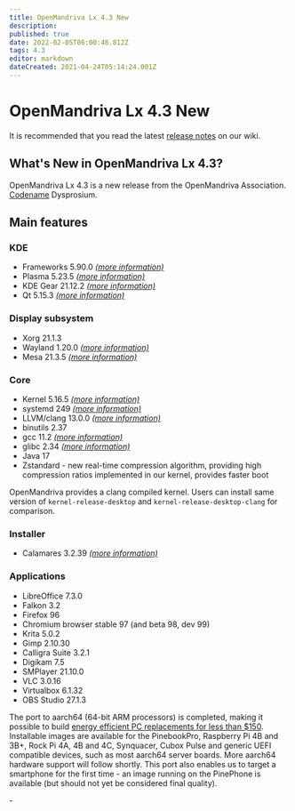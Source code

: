 ```yaml
---
title: OpenMandriva Lx 4.3 New
description: 
published: true
date: 2022-02-05T06:00:48.812Z
tags: 4.3
editor: markdown
dateCreated: 2021-04-24T05:14:24.001Z
---
```


# OpenMandriva Lx 4.3 New

It is recommended that you read the latest [release notes](/distribution/releases/omlx43/notes) on our wiki.

## What's New in OpenMandriva Lx 4.3?
OpenMandriva Lx 4.3 is a new release from the OpenMandriva Association. [Codename](/policies/codename) Dysprosium.

## Main features

### KDE

- Frameworks 5.90.0 [*(more information)*](https://kde.org/announcements/frameworks/5/5.90.0/)
- Plasma 5.23.5 [*(more information)*](https://kde.org/announcements/plasma/5/5.23.5/)
- KDE Gear 21.12.2 [*(more information)*](https://kde.org/announcements/gear/21.12.1/)
- Qt 5.15.3 [*(more information)*](https://www.qt.io)

### Display subsystem

- Xorg 21.1.3
- Wayland 1.20.0 [*(more information)*](https://wayland.freedesktop.org/releases.html)
- Mesa 21.3.5 [*(more information)*](http://www.mesa3d.org/)

### Core

- Kernel 5.16.5 [*(more information)*](https://www.kernel.org/)
- systemd 249 [*(more information)*](https://www.freedesktop.org/wiki/Software/systemd/)
- LLVM/clang 13.0.0 [*(more information)*](http://llvm.org/)
- binutils 2.37
- gcc 11.2 [*(more information)*](https://gcc.gnu.org/)
- glibc 2.34 [*(more information)*](http://www.gnu.org/software/libc/)
- Java 17
- Zstandard - new real-time compression algorithm, providing high compression ratios implemented in our kernel, provides faster boot

OpenMandriva provides a clang compiled kernel. Users can install same version of `kernel-release-desktop` and `kernel-release-desktop-clang` for comparison.

### Installer

- Calamares 3.2.39 [*(more information)*](https://calamares.io)

### Applications

- LibreOffice 7.3.0
- Falkon 3.2
- Firefox 96
- Chromium browser stable 97 (and beta 98, dev 99)
- Krita 5.0.2
- Gimp 2.10.30
- Calligra Suite 3.2.1
- Digikam 7.5
- SMPlayer 21.10.0
- VLC 3.0.16
- Virtualbox 6.1.32
- OBS Studio 27.1.3

The port to aarch64 (64-bit ARM processors) is completed, making it possible to build [energy efficient PC replacements for less than $150](https://videos.openmandriva.org/videos/watch/4e135a39-4232-4d85-999c-e349ba8a7bd9).
Installable images are available for the PinebookPro, Raspberry Pi 4B and 3B+, Rock Pi 4A, 4B and 4C, Synquacer, Cubox Pulse and generic UEFI compatible devices, such as most aarch64 server boards. More aarch64 hardware support will follow shortly. This port also enables us to target a smartphone for the first time - an image running on the PinePhone is available (but should not yet be considered final quality).

\- 



  